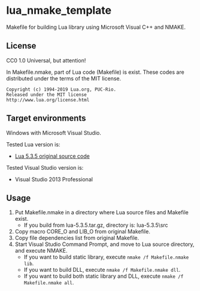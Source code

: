 lua\_nmake\_template
====================

Makefile for building Lua library using Microsoft Visual C++ and NMAKE.

License
-------

CC0 1.0 Universal, but attention!

In Makefile.nmake, part of Lua code (Makefile) is exist.
These codes are distributed under the terms of the MIT license.

    Copyright (c) 1994-2019 Lua.org, PUC-Rio.
    Released under the MIT license
    http://www.lua.org/license.html

Target environments
-------------------

Windows with Microsoft Visual Studio.

Tested Lua version is:
* [Lua 5.3.5 original source code](http://www.lua.org/ftp/lua-5.3.5.tar.gz "lua-5.3.5.tar.gz")

Tested Visual Studio version is:
* Visual Studio 2013 Professional

Usage
-----

1. Put Makefile.nmake in a directory where Lua source files and Makefile exist.
    * If you build from lua-5.3.5.tar.gz, directory is: lua-5.3.5\src
2. Copy macro CORE\_O and LIB\_O from original Makefile.
3. Copy file dependencies list from original Makefile.
4. Start Visual Studio Command Prompt, and move to Lua source directory, and execute NMAKE.
    * If you want to build static library, execute `nmake /f Makefile.nmake lib`.
    * If you want to build DLL, execute `nmake /f Makefile.nmake dll`.
    * If you want to build both static library and DLL, execute `nmake /f Makefile.nmake all`.
